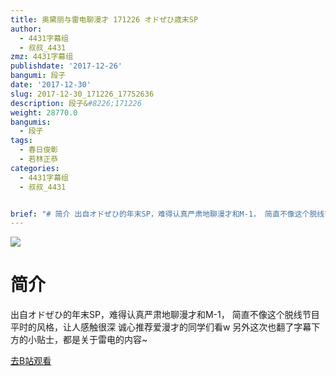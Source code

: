 ```yaml
---
title: 奥黛丽与雷电聊漫才 171226 オドぜひ歳末SP
author:
  - 4431字幕组
  - 叔叔_4431
zmz: 4431字幕组
publishdate: '2017-12-26'
bangumi: 段子
date: '2017-12-30'
slug: 2017-12-30_171226_17752636
description: 段子&#8226;171226
weight: 28770.0
bangumis:
  - 段子
tags:
  - 春日俊彰
  - 若林正恭
categories:
  - 4431字幕组
  - 叔叔_4431


brief: "# 简介 出自オドぜひ的年末SP，难得认真严肃地聊漫才和M-1， 简直不像这个脱线节目平时的风格，让人感触很深 诚心推荐爱漫才的同学们看w 另外这次也翻了字幕下方的小贴士，都是关于雷电的内容~"
---
```

![](https://i.imgur.com/GqJYwG3.png)
# 简介  
出自オドぜひ的年末SP，难得认真严肃地聊漫才和M-1，
简直不像这个脱线节目平时的风格，让人感触很深
诚心推荐爱漫才的同学们看w
另外这次也翻了字幕下方的小贴士，都是关于雷电的内容~  

[去B站观看](https://www.bilibili.com/video/av17752636/)
 

